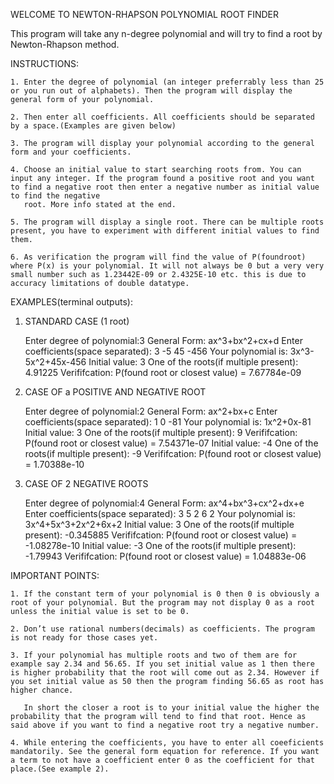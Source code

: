 ﻿WELCOME TO NEWTON-RHAPSON POLYNOMIAL ROOT FINDER

This program will take any n-degree polynomial and will try to find a root by Newton-Rhapson method.


INSTRUCTIONS:

    1. Enter the degree of polynomial (an integer preferrably less than 25 or you run out of alphabets). Then the program will display the general form of your polynomial.

    2. Then enter all coefficients. All coefficients should be separated by a space.(Examples are given below)
       
    3. The program will display your polynomial according to the general form and your coefficients.
       
    4. Choose an initial value to start searching roots from. You can input any integer. If the program found a positive root and you want to find a negative root then enter a negative number as initial value to find the negative 
       root. More info stated at the end.
       
    5. The program will display a single root. There can be multiple roots present, you have to experiment with different initial values to find them.
       
    6. As verification the program will find the value of P(foundroot) where P(x) is your polynomial. It will not always be 0 but a very very small number such as 1.23442E-09 or 2.4325E-10 etc. this is due to accuracy limitations of double datatype.

        
       
EXAMPLES(terminal outputs):

1) STANDARD CASE (1 root)

	Enter degree of polynomial:3
	General Form: ax^3+bx^2+cx+d
	Enter coefficients(space separated): 3 -5 45 -456
	Your polynomial is: 3x^3-5x^2+45x-456
	Initial value: 3
	One of the roots(if multiple present): 4.91225
	Verififcation: P(found root or closest value) = 7.67784e-09

2) CASE OF a POSITIVE AND NEGATIVE ROOT

	Enter degree of polynomial:2
	General Form: ax^2+bx+c
	Enter coefficients(space separated): 1 0 -81
	Your polynomial is: 1x^2+0x-81
	Initial value: 3
	One of the roots(if multiple present): 9
	Verififcation: P(found root or closest value) = 7.54371e-07
	Initial value: -4
	One of the roots(if multiple present): -9
	Verififcation: P(found root or closest value) = 1.70388e-10

3) CASE OF 2 NEGATIVE ROOTS

	Enter degree of polynomial:4
	General Form: ax^4+bx^3+cx^2+dx+e
	Enter coefficients(space separated): 3 5 2 6 2
	Your polynomial is: 3x^4+5x^3+2x^2+6x+2
	Initial value: 3
	One of the roots(if multiple present): -0.345885
	Verififcation: P(found root or closest value) = -1.08278e-10
	Initial value: -3
	One of the roots(if multiple present): -1.79943
	Verififcation: P(found root or closest value) = 1.04883e-06


IMPORTANT POINTS:

    1. If the constant term of your polynomial is 0 then 0 is obviously a root of your polynomial. But the program may not display 0 as a root unless the initial value is set to be 0.
       
    2. Don’t use rational numbers(decimals) as coefficients. The program is not ready for those cases yet.
       
    3. If your polynomial has multiple roots and two of them are for example say 2.34 and 56.65. If you set initial value as 1 then there is higher probability that the root will come out as 2.34. However if you set initial value as 50 then the program finding 56.65 as root has higher chance.
       
       In short the closer a root is to your initial value the higher the probability that the program will tend to find that root. Hence as said above if you want to find a negative root try a negative number.
       
    4. While entering the coefficients, you have to enter all coeeficients mandatorily. See the general form equation for reference. If you want a term to not have a coefficient enter 0 as the coefficient for that place.(See example 2).

	
	 	







 
